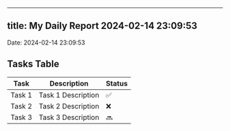 
---
title: My Daily Report 2024-02-14 23:09:53
---

Date: 2024-02-14 23:09:53

## Tasks Table

| Task | Description | Status |
|------|-------------|--------|
| Task 1 | Task 1 Description | ✅ |
| Task 2 | Task 2 Description | ❌ |
| Task 3 | Task 3 Description | 🔜 |

